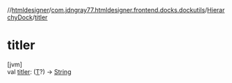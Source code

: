 //[htmldesigner](../../../index.md)/[com.jdngray77.htmldesigner.frontend.docks.dockutils](../index.md)/[HierarchyDock](index.md)/[titler](titler.md)

# titler

[jvm]\
val [titler](titler.md): ([T](index.md)?) -&gt; [String](https://kotlinlang.org/api/latest/jvm/stdlib/kotlin/-string/index.html)
